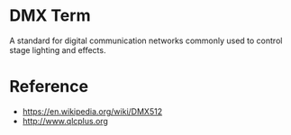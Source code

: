 # DMX Term
A standard for digital communication networks commonly used to control stage
lighting and effects.

# Reference
* https://en.wikipedia.org/wiki/DMX512
* http://www.qlcplus.org
